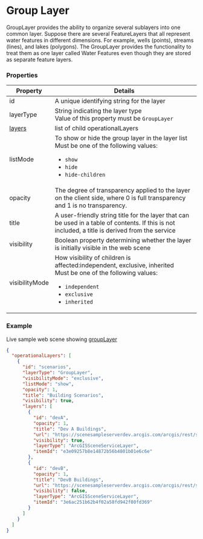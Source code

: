 # Group Layer

GroupLayer provides the ability to organize several sublayers into one common layer. Suppose there are several FeatureLayers that all represent water features in different dimensions. For example, wells (points), streams (lines), and lakes (polygons). The GroupLayer provides the functionality to treat them as one layer called Water Features even though they are stored as separate feature layers.

### Properties

| Property | Details
| --- | ---
| id | A unique identifying string for the layer
| layerType | String indicating the layer type<br>Value of this property must be `GroupLayer`
| [layers](operationalLayers.md) | list of child operationalLayers
| listMode | To show or hide the group layer in the layer list<br>Must be one of the following values:<ul><li>`show`</li><li>`hide`</li><li>`hide-children`</li></ul>
| opacity | The degree of transparency applied to the layer on the client side, where 0 is full transparency and 1 is no transparency.
| title | A user-friendly string title for the layer that can be used in a table of contents. If this is not included, a title is derived from the service
| visibility | Boolean property determining whether the layer is initially visible in the web scene
| visibilityMode | How visibility of children is affected:independent, exclusive, inherited<br>Must be one of the following values:<ul><li>`independent`</li><li>`exclusive`</li><li>`inherited`</li></ul>


### Example

Live sample web scene showing [groupLayer](https://www.arcgis.com/home/webscene/viewer.html?webscene=74ec7d6ca482442ba24f80b708aec67e)

```json
{
  "operationalLayers": [
    {
      "id": "scenarios",
      "layerType": "GroupLayer",
      "visibilityMode": "exclusive",
      "listMode": "show",
      "opacity": 1,
      "title": "Building Scenarios",
      "visibility": true,
      "layers": [
        {
          "id": "devA",
          "opacity": 1,
          "title": "Dev A Buildings",
          "url": "https://scenesampleserverdev.arcgis.com/arcgis/rest/services/Hosted/DevA_BuildingShell_Textured/SceneServer/layers/0",
          "visibility": true,
          "layerType": "ArcGISSceneServiceLayer",
          "itemId": "e3e09257b8e14872b56b4801b01e6c6e"
        },
        {
          "id": "devB",
          "opacity": 1,
          "title": "DevB Buildings",
          "url": "https://scenesampleserverdev.arcgis.com/arcgis/rest/services/Hosted/DevB_BuildingShell_Textured/SceneServer/layers/0",
          "visibility": false,
          "layerType": "ArcGISSceneServiceLayer",
          "itemId": "3e6ac251b62b4f02a58fd942f80fd369"
        }
      ]
    }
  ]
}
```

